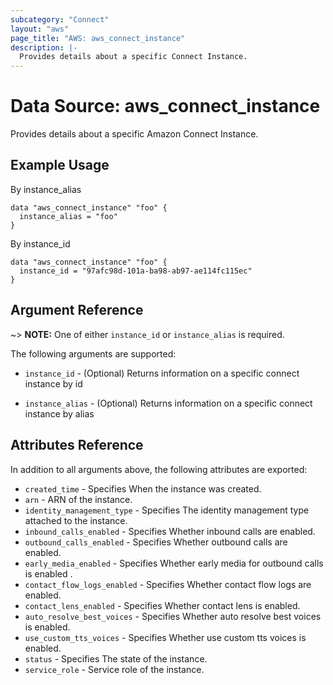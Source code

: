 ```yaml
---
subcategory: "Connect"
layout: "aws"
page_title: "AWS: aws_connect_instance"
description: |-
  Provides details about a specific Connect Instance.
---
```


# Data Source: aws_connect_instance

Provides details about a specific Amazon Connect Instance.

## Example Usage
By instance_alias

```hcl
data "aws_connect_instance" "foo" {
  instance_alias = "foo"
}
```

By instance_id

```hcl
data "aws_connect_instance" "foo" {
  instance_id = "97afc98d-101a-ba98-ab97-ae114fc115ec"
}
```

## Argument Reference

~> **NOTE:** One of either `instance_id` or `instance_alias` is required.

The following arguments are supported:

* `instance_id` - (Optional) Returns information on a specific connect instance by id

* `instance_alias` - (Optional) Returns information on a specific connect instance by alias

## Attributes Reference

In addition to all arguments above, the following attributes are exported:

* `created_time` - Specifies When the instance was created.
* `arn` - ARN of the instance.
* `identity_management_type` - Specifies The identity management type attached to the instance.
* `inbound_calls_enabled` - Specifies Whether inbound calls are enabled.
* `outbound_calls_enabled` - Specifies Whether outbound calls are enabled.
* `early_media_enabled` - Specifies Whether early media for outbound calls is enabled .
* `contact_flow_logs_enabled` - Specifies Whether contact flow logs are enabled.
* `contact_lens_enabled` - Specifies Whether contact lens is enabled.
* `auto_resolve_best_voices` - Specifies Whether auto resolve best voices is enabled.
* `use_custom_tts_voices` - Specifies Whether use custom tts voices is enabled.
* `status` - Specifies The state of the instance.
* `service_role` - Service role of the instance.
